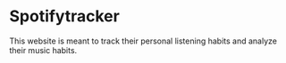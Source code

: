 # Spotifytracker
This website is meant to track their personal listening habits and analyze their music habits.
